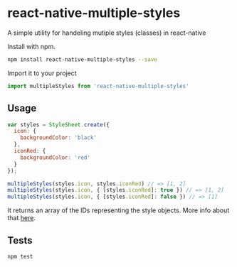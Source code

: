 # react-native-multiple-styles

A simple utility for handeling mutiple styles (classes) in react-native

Install with npm.

```sh
npm install react-native-multiple-styles --save
```

Import it to your project
```js
import multipleStyles from 'react-native-multiple-styles'
```

## Usage
```js
var styles = StyleSheet.create({
  icon: {
    backgroundColor: 'black'
  },
  iconRed: {
    backgroundColor: 'red'
  }
});

multipleStyles(styles.icon, styles.iconRed) // => [1, 2]
multipleStyles(styles.icon, { [styles.iconRed]: true }) // => [1, 2]
multipleStyles(styles.icon, { [styles.iconRed]: false }) // => [1]
```

It returns an array of the IDs representing the style objects. More info about that [here](https://facebook.github.io/react-native/docs/stylesheet.html).

## Tests

```sh
npm test
```
